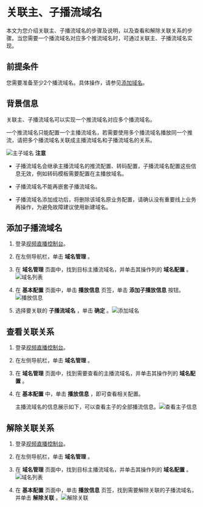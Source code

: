 关联主、子播流域名 
==============================

本文为您介绍关联主、子播流域名的步骤及说明，以及查看和解除关联关系的步骤。当您需要一个播流域名对应多个推流域名时，可通过关联主、子播流域名实现。

前提条件 
-------------------------

您需要准备至少2个播流域名。具体操作，请参见[添加域名](/cn.zh-CN/用户指南/域名管理/管理域名/添加域名.md)。

背景信息 
-------------------------

关联主、子播流域名可以实现一个推流域名对应多个播流域名。

一个推流域名只能配置一个主播流域名，若需要使用多个播流域名播放同一个推流，请把多个播流域名关联成主播流域名和子播流域名的关系。

![主子域名](//static-aliyun-doc.oss-accelerate.aliyuncs.com/assets/img/zh-CN/1214649951/p132145.png)
**注意**

* 子播流域名会继承主播流域名的推流配置、转码配置，子播流域名配置这些信息无效，例如转码模板需要配置在主播放域名。

  

* 子播流域名不能再嵌套子播流域名。

  

* 子播流域名添加成功后，将删除该域名原业务配置，请确认没有重要线上业务再操作，为避免故障建议使用新建域名。

  




添加子播流域名 
----------------------------

1. 登录[视频直播控制台](https://live.console.aliyun.com/)。

   

2. 在左侧导航栏，单击 **域名管理** 。

   

3. 在 **域名管理** 页面中，找到目标主播流域名，并单击其操作列的 **域名配置** 。![域名列表 ](//static-aliyun-doc.oss-accelerate.aliyuncs.com/assets/img/zh-CN/9790875061/p184057.png)

   

4. 在 **基本配置** 页面中，单击 **播放信息** 页签，单击 **添加子播放信息** 按钮。![播放信息](//static-aliyun-doc.oss-accelerate.aliyuncs.com/assets/img/zh-CN/6303585061/p184164.png)

   

5. 选择要关联的 **子播流域名** ，单击 **确定** 。![添加域名](//static-aliyun-doc.oss-accelerate.aliyuncs.com/assets/img/zh-CN/6303585061/p184165.png)

   




查看关联关系 
---------------------------

1. 登录[视频直播控制台](https://live.console.aliyun.com/)。

   

2. 在左侧导航栏，单击 **域名管理** 。

   

3. 在 **域名管理** 页面中，找到需要查看的主播流域名，并单击其操作列的 **域名配置** 。

   

4. 在 **基本配置** 中，单击 **播放信息** ，即可查看相关配置。

   主播流域名的信息展示如下，可以查看主子的全部播流信息。![查看主子信息](//static-aliyun-doc.oss-accelerate.aliyuncs.com/assets/img/zh-CN/6303585061/p184166.png)
   




解除关联关系 
---------------------------

1. 登录[视频直播控制台](https://live.console.aliyun.com/)。

   

2. 在左侧导航栏，单击 **域名管理** 。

   

3. 在 **域名管理** 页面中，找到目标主播流域名，并单击其操作列的 **域名配置** 。![域名列表 ](//static-aliyun-doc.oss-accelerate.aliyuncs.com/assets/img/zh-CN/9790875061/p184057.png)

   

4. 在 **基本配置** 页面中，单击 **播放信息** 页签，找到需要解除关联的子播流域名，并单击 **解除关联** 。![解除关联](//static-aliyun-doc.oss-accelerate.aliyuncs.com/assets/img/zh-CN/6303585061/p184167.png)

   



